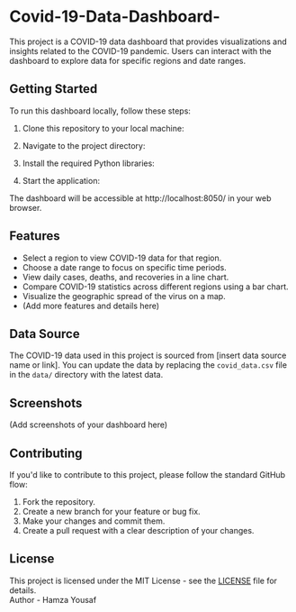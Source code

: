 # Covid-19-Data-Dashboard-
This project is a COVID-19 data dashboard that provides visualizations and insights related to the COVID-19 pandemic. Users can interact with the dashboard to explore data for specific regions and date ranges.
<br>
## Getting Started

To run this dashboard locally, follow these steps:

1. Clone this repository to your local machine:


2. Navigate to the project directory:


3. Install the required Python libraries:


4. Start the application:


The dashboard will be accessible at http://localhost:8050/ in your web browser.

## Features

- Select a region to view COVID-19 data for that region.
- Choose a date range to focus on specific time periods.
- View daily cases, deaths, and recoveries in a line chart.
- Compare COVID-19 statistics across different regions using a bar chart.
- Visualize the geographic spread of the virus on a map.
- (Add more features and details here)

## Data Source

The COVID-19 data used in this project is sourced from [insert data source name or link]. You can update the data by replacing the `covid_data.csv` file in the `data/` directory with the latest data.

## Screenshots

(Add screenshots of your dashboard here)

## Contributing

If you'd like to contribute to this project, please follow the standard GitHub flow:

1. Fork the repository.
2. Create a new branch for your feature or bug fix.
3. Make your changes and commit them.
4. Create a pull request with a clear description of your changes.

## License

This project is licensed under the MIT License - see the [LICENSE](LICENSE) file for details.
<br>
Author - Hamza Yousaf
